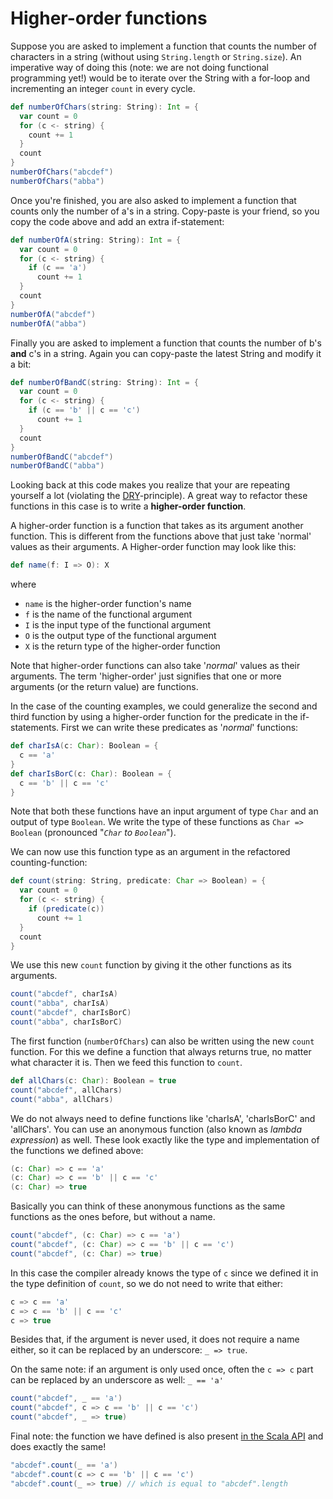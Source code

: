 Higher-order functions
======================

Suppose you are asked to implement a function that counts the number of characters in a string 
(without using `String.length` or `String.size`). An imperative way of doing this (note: we are not 
doing functional programming yet!) would be to iterate over the String with a for-loop and 
incrementing an integer `count` in every cycle.

```scala
def numberOfChars(string: String): Int = {
  var count = 0
  for (c <- string) {
    count += 1
  }
  count
}
numberOfChars("abcdef")
numberOfChars("abba")
```

Once you're finished, you are also asked to implement a function that counts only the number of a's 
in a string. Copy-paste is your friend, so you copy the code above and add an extra if-statement:

```scala
def numberOfA(string: String): Int = {
  var count = 0
  for (c <- string) {
    if (c == 'a')
      count += 1
  }
  count
}
numberOfA("abcdef")
numberOfA("abba")
```

Finally you are asked to implement a function that counts the number of b's **and** c's in a string. 
Again you can copy-paste the latest String and modify it a bit:

```scala
def numberOfBandC(string: String): Int = {
  var count = 0
  for (c <- string) {
    if (c == 'b' || c == 'c')
      count += 1
  }
  count
}
numberOfBandC("abcdef")
numberOfBandC("abba")
```

Looking back at this code makes you realize that your are repeating yourself a lot (violating the [DRY]-principle). 
A great way to refactor these functions in this case is to write a **higher-order function**.

[DRY]: https://en.wikipedia.org/wiki/Don%27t_repeat_yourself

A higher-order function is a function that takes as its argument another function. This is different 
from the functions above that just take 'normal' values as their arguments. A Higher-order function 
may look like this:

```scala
def name(f: I => O): X
```

where

* `name` is the higher-order function's name
* `f` is the name of the functional argument
* `I` is the input type of the functional argument
* `O` is the output type of the functional argument
* `X` is the return type of the higher-order function

Note that higher-order functions can also take '*normal*' values as their arguments. The term 'higher-order' 
just signifies that one or more arguments (or the return value) are functions.

In the case of the counting examples, we could generalize the second and third function by using a higher-order 
function for the predicate in the if-statements. First we can write these predicates as '*normal*' functions:

```scala
def charIsA(c: Char): Boolean = {
  c == 'a'
}
def charIsBorC(c: Char): Boolean = {
  c == 'b' || c == 'c'
}
```

Note that both these functions have an input argument of type `Char` and an output of type `Boolean`. We write 
the type of these functions as `Char => Boolean` (pronounced "*`Char` to `Boolean`*").

We can now use this function type as an argument in the refactored counting-function:

```scala
def count(string: String, predicate: Char => Boolean) = {
  var count = 0
  for (c <- string) {
    if (predicate(c)) 
      count += 1
  }
  count
}
```

We use this new `count` function by giving it the other functions as its arguments.

```scala
count("abcdef", charIsA)
count("abba", charIsA)
count("abcdef", charIsBorC)
count("abba", charIsBorC)
```

The first function (`numberOfChars`) can also be written using the new `count` function. For this we define 
a function that always returns true, no matter what character it is. Then we feed this function to `count`.

```scala
def allChars(c: Char): Boolean = true
count("abcdef", allChars)
count("abba", allChars)
```

We do not always need to define functions like 'charIsA', 'charIsBorC' and 'allChars'. You can use an anonymous 
function (also known as *lambda expression*) as well. These look exactly like the type and implementation of 
the functions we defined above:

```scala
(c: Char) => c == 'a'
(c: Char) => c == 'b' || c == 'c'
(c: Char) => true
```

Basically you can think of these anonymous functions as the same functions as the ones before, but without 
a name.

```scala
count("abcdef", (c: Char) => c == 'a')
count("abcdef", (c: Char) => c == 'b' || c == 'c')
count("abcdef", (c: Char) => true)
```

In this case the compiler already knows the type of `c` since we defined it in the type definition of 
`count`, so we do not need to write that either:

```scala
c => c == 'a'
c => c == 'b' || c == 'c'
c => true
```

Besides that, if the argument is never used, it does not require a name either, so it can be replaced 
by an underscore: `_ => true`.

On the same note: if an argument is only used once, often the `c => c` part can be replaced by an 
underscore as well: `_ == 'a'`

```scala
count("abcdef", _ == 'a')
count("abcdef", c => c == 'b' || c == 'c')
count("abcdef", _ => true)
```

Final note: the function we have defined is also present [in the Scala API](http://www.scala-lang.org/api/current/index.html#scala.collection.mutable.Traversable@count(p:A=%3EBoolean):Int)
and does exactly the same!

```scala
"abcdef".count(_ == 'a')
"abcdef".count(c => c == 'b' || c == 'c')
"abcdef".count(_ => true) // which is equal to "abcdef".length
```
